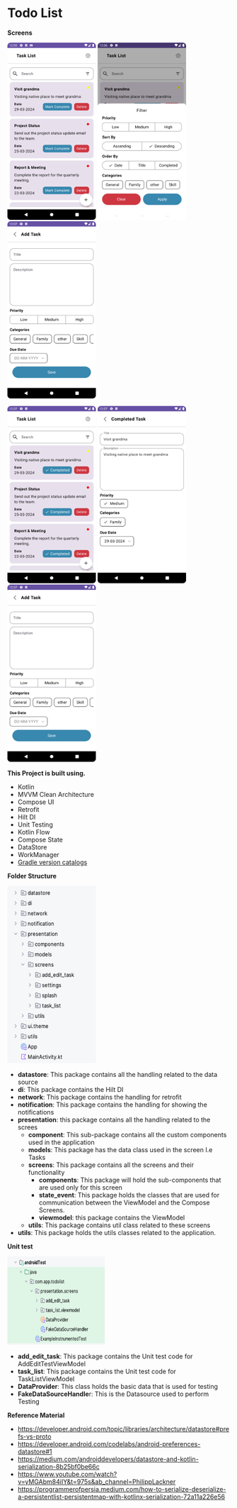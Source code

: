 # Todo List


**Screens**

<p float="left">
<img src="https://github.com/raheelmushtaq/Todo-Task/blob/main/screens/Screen_1.png" data-canonical-src="https://github.com/raheelmushtaq/AssessmentTest/Todo-Task/main/screens/Screen_1.png" width="200" height="400" />

<img src="https://github.com/raheelmushtaq/Todo-Task/blob/main/screens/Screen_2.png" data-canonical-src="https://github.com/raheelmushtaq/AssessmentTest/Todo-Task/main/screens/Screen_2.png" width="200" height="400" />

<img src="https://github.com/raheelmushtaq/Todo-Task/blob/main/screens/Screen_3.png" data-canonical-src="https://github.com/raheelmushtaq/AssessmentTest/Todo-Task/main/screens/Screen_3.png" width="200" height="400" />
</p>

<p float="left">
<img src="https://github.com/raheelmushtaq/Todo-Task/blob/main/screens/Screen_4.png" data-canonical-src="https://github.com/raheelmushtaq/AssessmentTest/Todo-Task/main/screens/Screen_4.png" width="200" height="400" />

<img src="https://github.com/raheelmushtaq/Todo-Task/blob/main/screens/Screen_5.png" data-canonical-src="https://github.com/raheelmushtaq/AssessmentTest/Todo-Task/main/screens/Screen_5.png" width="200" height="400" />

<img src="https://github.com/raheelmushtaq/Todo-Task/blob/main/screens/Screen_3.png" data-canonical-src="https://github.com/raheelmushtaq/AssessmentTest/Todo-Task/main/screens/Screen_6.png" width="200" height="400" />
</p>

**This Project is built using.**
* Kotlin
* MVVM Clean Architecture
* Compose UI
* Retrofit
* Hilt DI
* Unit Testing
* Kotlin Flow
* Compose State
* DataStore
* WorkManager
* <a href="https://developer.android.com/build/migrate-to-catalogs">Gradle version catalogs</a>

**Folder Structure**

<img src="https://github.com/raheelmushtaq/Todo-Task/blob/main/screens/Folder_Structure_1.png" data-canonical-src="https://github.com/raheelmushtaq/Todo-Task/blob/main/screens/Folder_Structure_1.png" width="200" height="400" />

* **datastore**: This package contains all the handling related to the data source
* **di**: This package contains the Hilt DI
* **network**: This package contains the handling for retrofit
* **notification**: This package contains the handling for showing the notifications
* **presentation**: this package contains all the handling related to the screes
  * **component**: This sub-package contains all the custom components used in the application
  * **models**: This package has the data class used in the screen I.e Tasks
  * **screens**: This package contains all the screens and their functionality
      * **components**:  This package will hold the sub-components that are used only for this screen
      * **state_event**: This package holds the classes that are used for communication between the ViewModel and the Compose Screens.
      * **viewmodel**: this package contains the ViewModel
  * **utils**: This package contains util class related to these screens
* **utils**:  This package holds the utils classes related to the application.


**Unit test**
<p> 
<img src="https://github.com/raheelmushtaq/Todo-Task/blob/main/screens/Folder_Structure_2.png" data-canonical-src="https://github.com/raheelmushtaq/Todo-Task/blob/main/screens/Folder_Structure_2.png" width="220" height="200" />
</p>

* **add_edit_task**: This package contains the Unit test code for AddEditTestViewModel
* **task_list**: This package contains the Unit test code for TaskListViewModel
* **DataProvider**: This class holds the basic data that is used for testing
* **FakeDataSourceHandle**r: This is the Datasource used to perform Testing



**Reference Material**
* https://developer.android.com/topic/libraries/architecture/datastore#prefs-vs-proto
* https://developer.android.com/codelabs/android-preferences-datastore#1
* https://medium.com/androiddevelopers/datastore-and-kotlin-serialization-8b25bf0be66c
* https://www.youtube.com/watch?v=yMGAbm84iIY&t=975s&ab_channel=PhilippLackner
* https://programmerofpersia.medium.com/how-to-serialize-deserialize-a-persistentlist-persistentmap-with-kotlinx-serialization-72a11a226e56
